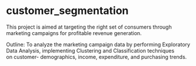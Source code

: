 # customer_segmentation
This  project is aimed at targeting the right set of consumers through marketing campaigns for profitable revenue generation.

Outline: To analyze the marketing campaign data by performing Exploratory Data Analysis, implementing Clustering and Classification techniques on customer- demographics, income, expenditure, and purchasing trends.

